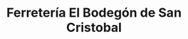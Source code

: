 ---
title: "Ferretería El Bodegón de San Cristobal"
url: /lourdes/ferreteria-el-bodegon-de-san-cristobal/
shop: Eisenwaren
---